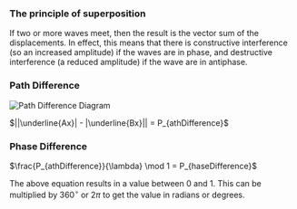 ### The principle of superposition
If two or more waves meet, then the result is the vector sum of the displacements. In effect, this means that there is constructive interference (so an increased amplitude) if the waves are in phase, and destructive interference (a reduced amplitude) if the wave are in antiphase.

### Path Difference
![Path Difference Diagram](PathDifference.drawio.svg)

$||\underline{Ax}| - |\underline{Bx}|| = P_{athDifference}$

### Phase Difference
$\frac{P_{athDifference}}{\lambda} \mod 1 = P_{haseDifference}$

The above equation results in a value between 0 and 1. This can be multiplied by $360^\circ$ or $2\pi$ to get the value in radians or degrees.